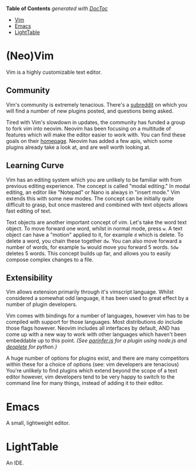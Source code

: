 <!-- START doctoc generated TOC please keep comment here to allow auto update -->
<!-- DON'T EDIT THIS SECTION, INSTEAD RE-RUN doctoc TO UPDATE -->
**Table of Contents**  *generated with [DocToc](https://github.com/thlorenz/doctoc)*

- [Vim](#vim)
- [Emacs](#emacs)
- [LightTable](#lighttable)

<!-- END doctoc generated TOC please keep comment here to allow auto update -->

# (Neo)Vim
Vim is a highly customizable text editor.

## Community

Vim's community is extremely tenacious. There's a
[subreddit](https://www.reddit.com/r/vim) on which you will find a number of
new plugins posted, and questions being asked.

Tired with Vim's slowdown in updates, the community has funded a group to fork
vim into neovim. Neovim has been focusing on a multitude of features which will
make the editor easier to work with. You can find these goals on their
[homepage](https://neovim.io/). Neovim has added a few apis, which some plugins
already take a look at, and are well worth looking at.

## Learning Curve

Vim has an editing system which you are unlikely to be familiar with from
previous editing experience. The concept is called "modal editing." In modal
editing, an editor like "Notepad" or Nano is always in "insert mode." Vim
extends this with some new modes. The concept can be initially quite difficult
to grasp, but once mastered and combined with text objects allows fast editing
of text.

Text objects are another important concept of vim. Let's take the word text
object. To move forward one word, whilst in normal mode, press `w`. A text
object can have a "motion" applied to it, for example `d` which is delete. To
delete a word, you chain these together `dw`. You can also move forward a
number of words, for example `5w` would move you forward 5 words. `5dw` deletes
5 words. This concept builds up far, and allows you to easily compose complex
changes to a file.

## Extensibility

Vim allows extension primarily through it's vimscript language. Whilst
considered a somewhat odd language, it has been used to great effect by a
number of plugin developers.

Vim comes with bindings for a number of languages, however vim has to be
compiled with support for those languages. Most distributions *do* include
those flags however. Neovim includes all interfaces by default, AND has come up
with a new way to work with other languages which haven't been embeddable up to
this point.
*(See [parinfer.js](https://github.com/snoe/nvim-parinfer.js) for a plugin using node.js
  and [deoplete](https://github.com/Shougo/deoplete.nvim) for python.)*

A huge number of options for plugins exist, and there are many competitors
within these for a choice of options (see: vim developers are tenacious) You're
unlikely to find plugins which extend beyond the scope of a text editor
however, vim developers tend to be very happy to switch to the command line for
many things, instead of adding it to their editor.

# Emacs
A small, lightweight editor.

# LightTable
An IDE.
